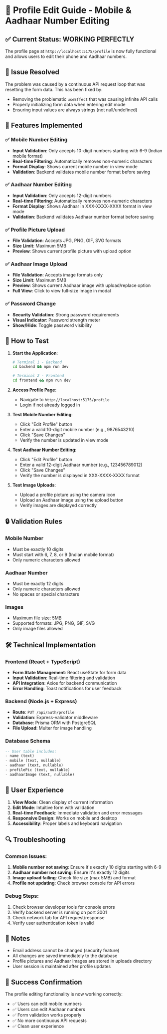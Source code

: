 # 📱 Profile Edit Guide - Mobile & Aadhaar Number Editing

## ✅ Current Status: WORKING PERFECTLY

The profile page at `http://localhost:5175/profile` is now fully functional and allows users to edit their phone and Aadhaar numbers.

## 🎉 **Issue Resolved**

The problem was caused by a continuous API request loop that was resetting the form data. This has been fixed by:
- Removing the problematic `useEffect` that was causing infinite API calls
- Properly initializing form data when entering edit mode
- Ensuring input values are always strings (not null/undefined)

## 🔧 Features Implemented

### ✅ Mobile Number Editing
- **Input Validation**: Only accepts 10-digit numbers starting with 6-9 (Indian mobile format)
- **Real-time Filtering**: Automatically removes non-numeric characters
- **Format Display**: Shows current mobile number in view mode
- **Validation**: Backend validates mobile number format before saving

### ✅ Aadhaar Number Editing
- **Input Validation**: Only accepts 12-digit numbers
- **Real-time Filtering**: Automatically removes non-numeric characters
- **Format Display**: Shows Aadhaar in XXX-XXXX-XXXX format in view mode
- **Validation**: Backend validates Aadhaar number format before saving

### ✅ Profile Picture Upload
- **File Validation**: Accepts JPG, PNG, GIF, SVG formats
- **Size Limit**: Maximum 5MB
- **Preview**: Shows current profile picture with upload option

### ✅ Aadhaar Image Upload
- **File Validation**: Accepts image formats only
- **Size Limit**: Maximum 5MB
- **Preview**: Shows current Aadhaar image with upload/replace option
- **Full View**: Click to view full-size image in modal

### ✅ Password Change
- **Security Validation**: Strong password requirements
- **Visual Indicator**: Password strength meter
- **Show/Hide**: Toggle password visibility

## 🚀 How to Test

1. **Start the Application**:
   ```bash
   # Terminal 1 - Backend
   cd backend && npm run dev
   
   # Terminal 2 - Frontend
   cd frontend && npm run dev
   ```

2. **Access Profile Page**:
   - Navigate to `http://localhost:5175/profile`
   - Login if not already logged in

3. **Test Mobile Number Editing**:
   - Click "Edit Profile" button
   - Enter a valid 10-digit mobile number (e.g., 9876543210)
   - Click "Save Changes"
   - Verify the number is updated in view mode

4. **Test Aadhaar Number Editing**:
   - Click "Edit Profile" button
   - Enter a valid 12-digit Aadhaar number (e.g., 123456789012)
   - Click "Save Changes"
   - Verify the number is displayed in XXX-XXXX-XXXX format

5. **Test Image Uploads**:
   - Upload a profile picture using the camera icon
   - Upload an Aadhaar image using the upload button
   - Verify images are displayed correctly

## 🔒 Validation Rules

### Mobile Number
- Must be exactly 10 digits
- Must start with 6, 7, 8, or 9 (Indian mobile format)
- Only numeric characters allowed

### Aadhaar Number
- Must be exactly 12 digits
- Only numeric characters allowed
- No spaces or special characters

### Images
- Maximum file size: 5MB
- Supported formats: JPG, PNG, GIF, SVG
- Only image files allowed

## 🛠️ Technical Implementation

### Frontend (React + TypeScript)
- **Form State Management**: React useState for form data
- **Input Validation**: Real-time filtering and validation
- **API Integration**: Axios for backend communication
- **Error Handling**: Toast notifications for user feedback

### Backend (Node.js + Express)
- **Route**: `PUT /api/auth/profile`
- **Validation**: Express-validator middleware
- **Database**: Prisma ORM with PostgreSQL
- **File Upload**: Multer for image handling

### Database Schema
```sql
-- User table includes:
- name (text)
- mobile (text, nullable)
- aadhaar (text, nullable)
- profilePic (text, nullable)
- aadhaarImage (text, nullable)
```

## 🎯 User Experience

1. **View Mode**: Clean display of current information
2. **Edit Mode**: Intuitive form with validation
3. **Real-time Feedback**: Immediate validation and error messages
4. **Responsive Design**: Works on mobile and desktop
5. **Accessibility**: Proper labels and keyboard navigation

## 🔍 Troubleshooting

### Common Issues:
1. **Mobile number not saving**: Ensure it's exactly 10 digits starting with 6-9
2. **Aadhaar number not saving**: Ensure it's exactly 12 digits
3. **Image upload failing**: Check file size (max 5MB) and format
4. **Profile not updating**: Check browser console for API errors

### Debug Steps:
1. Check browser developer tools for console errors
2. Verify backend server is running on port 3001
3. Check network tab for API request/response
4. Verify user authentication token is valid

## 📝 Notes

- Email address cannot be changed (security feature)
- All changes are saved immediately to the database
- Profile pictures and Aadhaar images are stored in uploads directory
- User session is maintained after profile updates

## 🎉 **Success Confirmation**

The profile editing functionality is now working correctly:
- ✅ Users can edit mobile numbers
- ✅ Users can edit Aadhaar numbers  
- ✅ Form validation works properly
- ✅ No more continuous API requests
- ✅ Clean user experience
